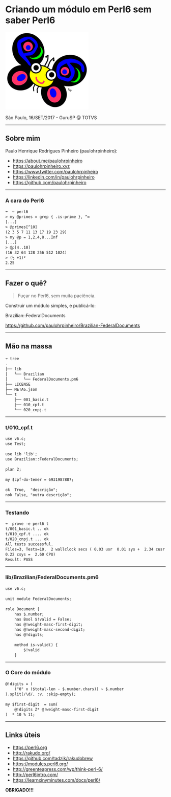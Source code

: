 # Criando um módulo em Perl6 sem saber Perl6

![Camelia »ö«](camelia.png)

São Paulo, 16/SET/2017 - GuruSP @ TOTVS

---

## Sobre mim

Paulo Henrique Rodrigues Pinheiro (paulohrpinheiro):

* https://about.me/paulohrpinheiro
* https://paulohrpinheiro.xyz
* https://www.twitter.com/paulohrpinheiro
* https://linkedin.com/in/paulohrpinheiro
* https://github.com/paulohrpinheiro

---

### A cara do Perl6

    ➜  ~ perl6
    > my @primes = grep { .is-prime }, ^∞
    [...]
    > @primes[^10]
    (2 3 5 7 11 13 17 19 23 29)
    > my @p = 1,2,4,8...Inf
    [...]
    > @p[4..10]
    (16 32 64 128 256 512 1024)
    > (½ +1)²
    2.25

---

## Fazer o quê?

> Fuçar no Perl6, sem muita paciência.

Construir um módulo simples, e publicá-lo:

Brazilian::FederalDocuments

https://github.com/paulohrpinheiro/Brazilian-FederalDocuments

---

## Mão na massa

    ➜ tree
    .
    ├── lib
    │   └── Brazilian
    │       └── FederalDocuments.pm6
    ├── LICENSE
    ├── META6.json
    └── t
        ├── 001_basic.t
        ├── 010_cpf.t
        └── 020_cnpj.t

---

### t/010_cpf.t

    use v6.c;
    use Test;

    use lib 'lib';
    use Brazilian::FederalDocuments;

    plan 2;

    my $cpf-do-temer = 6931987887;

    ok  True,  "descrição";
    nok False, "outra descrição";

---

### Testando

    ➜  prove -e perl6 t 
    t/001_basic.t .. ok   
    t/010_cpf.t .... ok   
    t/020_cnpj.t ... ok   
    All tests successful.
    Files=3, Tests=10,  2 wallclock secs ( 0.03 usr  0.01 sys +  2.34 cusr  0.22 csys =  2.60 CPU)
    Result: PASS

---

### lib/Brazilian/FederalDocuments.pm6

    use v6.c;

    unit module FederalDocuments;

    role Document {
        has $.number;
        has Bool $!valid = False;
        has @!weight-masc-first-digit;
        has @!weight-masc-second-digit;
        has @!digits;

        method is-valid() {
            $!valid
        }

---

### O Core do módulo

    @!digits = (
        ("0" x ($total-len - $.number.chars)) ~ $.number
    ).split(/\d/, :v, :skip-empty);

    my $first-digit  = sum(
        @!digits Z* @!weight-masc-first-digit
    )  * 10 % 11;

---

## Links úteis

* https://perl6.org
* http://rakudo.org/
* https://github.com/tadzik/rakudobrew
* https://modules.perl6.org/
* http://greenteapress.com/wp/think-perl-6/
* http://perl6intro.com/
* https://learnxinyminutes.com/docs/perl6/

__OBRIGADO!!!__
